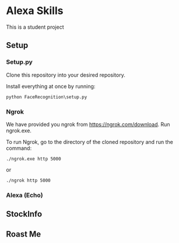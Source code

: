 # Alexa Skills
This is a student project
## Setup

### Setup.py
Clone this repository into your desired repository.

Install everything at once by running:
```shell
python FaceRecognition\setup.py
```

### Ngrok
We have provided you ngrok from https://ngrok.com/download.
Run ngrok.exe.

To run Ngrok, go to the directory of the cloned repository and run the command:
```shell
./ngrok.exe http 5000
```
or
```shell
./ngrok http 5000
```
### Alexa (Echo)

## StockInfo

## Roast Me

